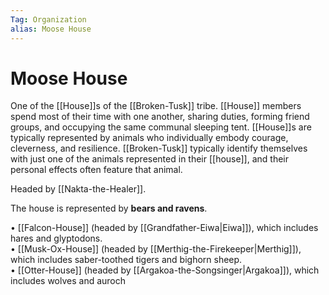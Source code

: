 ```yaml
---
Tag: Organization
alias: Moose House
---
```

# Moose House
One of the [[House]]s of the [[Broken-Tusk]] tribe. [[House]] members spend most of their time with one another, sharing duties, forming friend groups, and occupying the same communal sleeping tent. [[House]]s are typically represented by animals who individually embody courage, cleverness, and resilience. [[Broken-Tusk]] typically identify themselves with just one of the animals represented in their [[house]], and their personal effects often feature that animal.

Headed by [[Nakta-the-Healer]].

The house is represented by **bears and ravens**.

• [[Falcon-House]] (headed by [[Grandfather-Eiwa|Eiwa]]), which includes hares and glyptodons.  
• [[Musk-Ox-House]] (headed by [[Merthig-the-Firekeeper|Merthig]]), which includes saber-toothed tigers and bighorn sheep.  
• [[Otter-House]] (headed by [[Argakoa-the-Songsinger|Argakoa]]), which includes wolves and auroch